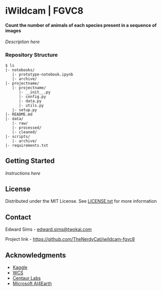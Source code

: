 # iWildcam | FGVC8
#### Count the number of animals of each species present in a sequence of images

*Description here*


### Repository Structure
```
$ ls
|- notebooks/
   |- prototype-notebook.ipynb
   |- archive/
|- projectname/
   |- projectname/
	  |- __init__.py
	  |- config.py
	  |- data.py
	  |- utils.py
   |- setup.py
|- README.md
|- data/
   |- raw/
   |- processed/
   |- cleaned/
|- scripts/
   |- archive/
|- requirements.txt
```

## Getting Started
*Instructions here*


## License
Distributed under the MIT License. See [LICENSE.txt](https://github.com/TheNerdyCat/iwildcam-fgvc8/blob/main/LICENSE) for more information


## Contact
Edward Sims - edward.sims@twokai.com

Project link - https://github.com/TheNerdyCat/iwildcam-fgvc8


## Acknowledgments
 - [Kaggle](https://www.kaggle.com/c/iwildcam2021-fgvc8/overview)
 - [WCS](https://www.wcs.org/)
 - [Centaur Labs](https://www.centaurlabs.com/)
 - [Microsoft AI4Earth](https://www.microsoft.com/en-us/ai/ai-for-earth)
